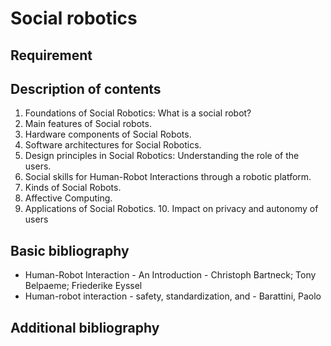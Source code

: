 # Social robotics

## Requirement

## Description of contents

1. Foundations of Social Robotics: What is a social robot?
2. Main features of Social robots.
3. Hardware components of Social Robots.
4. Software architectures for Social Robotics.
5. Design principles in Social Robotics: Understanding the role of the users.
6. Social skills for Human-Robot Interactions through a robotic platform.
7. Kinds of Social Robots.
8. Affective Computing.
9. Applications of Social Robotics. 10. Impact on privacy and autonomy of users

## Basic bibliography

- Human-Robot Interaction - An Introduction - Christoph Bartneck; Tony Belpaeme; Friederike Eyssel
- Human-robot interaction - safety, standardization, and - Barattini, Paolo

## Additional bibliography
